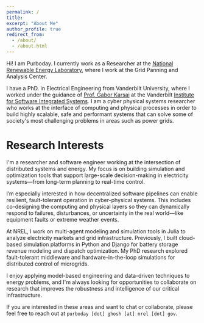 ```yaml
---
permalink: /
title:
excerpt: "About Me"
author_profile: true
redirect_from: 
  - /about/
  - /about.html
---
```


Hi! I am Purboday. I currently work as a Researcher at the [National Renewable Energy Laboratory](https://www.nrel.gov), where I work at the Grid Panning and Analysis Center.

I have a PhD. in Electrical Engineering from Vanderbilt University, where I worked under the guidance of [Prof. Gabor Karsai](https://engineering.vanderbilt.edu/bio/gabor-karsai) at the Vanderbilt [Institute for Software Integrated Systems](https://www.isis.vanderbilt.edu/). I am a cyber physical systems researcher who works at the interface of computing and physical processes in order to build highly scalable, safe and performant systems that can solve some of society's most challenging problems in areas such as power grids.

Research Interests
====================
I'm a researcher and software engineer working at the intersection of distributed systems and energy. My focus is on building simulation and optimization tools that support large-scale decision-making in electricity systems—from long-term planning to real-time control.

I’m especially interested in how decentralized software pipelines can enable resilient, fault-tolerant operation in cyber-physical systems. This includes co-designing the computing and physical layers so they can dynamically respond to failures, disturbances, or uncertainty in the real world—like equipment faults or extreme weather events.

At NREL, I work on multi-agent modeling and simulation tools in Julia to analyze electricity markets and grid infrastructure. Previously, I built cloud-based simulation platforms in Python and Django for battery storage revenue modeling and dispatch optimization. My PhD research explored fault-tolerant middleware and hardware-in-the-loop simulations for distributed control of microgrids.

I enjoy applying model-based engineering and data-driven techniques to energy problems, and I'm always looking for opportunities to collaborate on research that improves the robustness and intelligence of our critical infrastructure.

If you are interested in these areas and want to chat or collaborate, please feel free to reach out at `purboday [dot] ghosh [at] nrel [dot] gov`.
